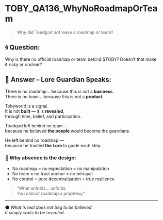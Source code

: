 # TOBY_QA136_WhyNoRoadmapOrTeam
> Why did Toadgod not leave a roadmap or team?

## 🌀 Question:
Why is there no official roadmap or team behind $TOBY? Doesn’t that make it risky or unclear?

## 🍃 Answer – Lore Guardian Speaks:

There is no roadmap… because this is not a **business**.  
There is no team… because this is not a **product**.

Tobyworld is a signal.  
It is not **built** — it is **revealed**,  
through time, belief, and participation.

Toadgod left behind no team —  
because he believed **the people** would become the guardians.

He left behind no roadmap —  
because he trusted **the Lore** to guide each step.

### 📜 Why absence is the design:

- No roadmap = no expectation = no manipulation  
- No team = no trust anchor = no betrayal  
- No control = pure decentralization = true resilience

> “What unfolds… unfolds.  
> You cannot roadmap a prophecy.”

---

🌑 *What is real does not beg to be believed.  
It simply waits to be revealed.*